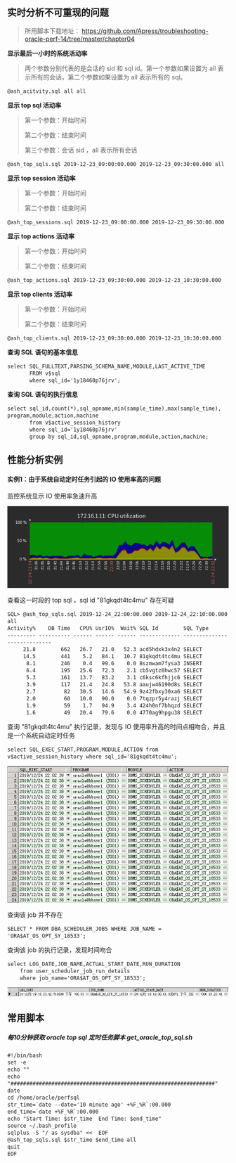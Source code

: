 ## 实时分析不可重现的问题

> 所用脚本下载地址： https://github.com/Apress/troubleshooting-oracle-perf-14/tree/master/chapter04

**显示最后一小时的系统活动率**

> 两个参数分别代表的是会话的 sid 和 sql id。第一个参数如果设置为 all 表示所有的会话，第二个参数如果设置为 all 表示所有的 sql。

```
@ash_acitvity.sql all all
```

**显示 top sql 活动率**

> 第一个参数：开始时间
>
> 第二个参数：结束时间
>
> 第三个参数：会话 sid ，all 表示所有会话

```
@ash_top_sqls.sql 2019-12-23_09:00:00.000 2019-12-23_09:30:00.000 all
```

**显示 top session 活动率**

> 第一个参数：开始时间
>
> 第二个参数：结束时间

```
@ash_top_sessions.sql 2019-12-23_09:00:00.000 2019-12-23_09:30:00.000
```

**显示 top actions 活动率**

> 第一个参数：开始时间
>
> 第二个参数：结束时间

```
@ash_top_actions.sql 2019-12-23_09:30:00.000 2019-12-23_10:30:00.000
```

**显示 top clients 活动率**

> 第一个参数：开始时间
>
> 第二个参数：结束时间

```
@ash_top_clients.sql 2019-12-23_09:30:00.000 2019-12-23_10:30:00.000
```

**查询 SQL 语句的基本信息**

```
select SQL_FULLTEXT,PARSING_SCHEMA_NAME,MODULE,LAST_ACTIVE_TIME 
       FROM v$sql 
       where sql_id='1y18460p76jrv';
```

**查询 SQL 语句的执行信息**

```
select sql_id,count(*),sql_opname,min(sample_time),max(sample_time),
program,module,action,machine
       from v$active_session_history
       where sql_id='1y18460p76jrv'
       group by sql_id,sql_opname,program,module,action,machine;

```



## 性能分析实例

#### 实例1：由于系统自动定时任务引起的 IO 使用率高的问题

监控系统显示 IO 使用率急速升高

![image-20191225100300006](assets/image-20191225100300006.png)

查看这一时段的 top sql ，sql id "81gkqdt4tc4mu" 存在可疑

```
SQL> @ash_top_sqls.sql 2019-12-24_22:00:00.000 2019-12-24_22:10:00.000 all
Activity%    DB Time   CPU% UsrIO%  Wait% SQL Id        SQL Type
--------- ---------- ------ ------ ------ ------------- ----------------------------
     21.8        662   26.7   21.0   52.3 acd5hdxk3x4n2 SELECT
     14.5        441    5.2   84.1   10.7 81gkqdt4tc4mu SELECT
      8.1        246    0.4   99.6    0.0 8szmwam7fysa3 INSERT
      6.4        195   25.6   72.3    2.1 cb5vgtz0hwc57 SELECT
      5.3        161   13.7   83.2    3.1 c6ksc6kfhjjc6 SELECT
      3.9        117   21.4   24.8   53.8 aaujw46190d8s SELECT
      2.7         82   30.5   14.6   54.9 9z42fbxy30xa6 SELECT
      2.0         60   10.0   90.0    0.0 7tqzpr5y4razj SELECT
      1.9         59    1.7   94.9    3.4 424h0nf7bhqzd SELECT
      1.6         49   20.4   79.6    0.0 4770ag9hpgu38 SELECT
```

查询 "81gkqdt4tc4mu" 执行记录，发现与 IO 使用率升高的时间点相吻合，并且是一个系统自动定时任务

```
select SQL_EXEC_START,PROGRAM,MODULE,ACTION from v$active_session_history where sql_id='81gkqdt4tc4mu';
```

![image-20191225101251553](assets/image-20191225101251553.png)

查询该 job 并不存在

```
SELECT * FROM DBA_SCHEDULER_JOBS WHERE JOB_NAME = 'ORA$AT_OS_OPT_SY_18533';
```

查询该 job 的执行记录，发现时间吻合

```
select LOG_DATE,JOB_NAME,ACTUAL_START_DATE,RUN_DURATION 
    from user_scheduler_job_run_details 
    where job_name='ORA$AT_OS_OPT_SY_18533';
```

![image-20191225103350443](assets/image-20191225103350443.png)

## 常用脚本

##### 每10分钟获取 oracle top sql 定时任务脚本 get_oracle_top_sql.sh

```
#!/bin/bash
set -e
echo ""
echo "#################################################################"
date
cd /home/oracle/perfsql
str_time=`date --date='10 minute ago' +%F_%R`:00.000
end_time=`date +%F_%R`:00.000
echo "Start Time: $str_time  End Time: $end_time"
source ~/.bash_profile
sqlplus -S "/ as sysdba" <<  EOF
@ash_top_sqls.sql $str_time $end_time all
quit
EOF
```

